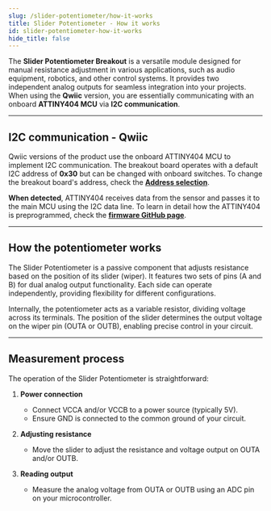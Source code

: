 ```yaml
---
slug: /slider-potentiometer/how-it-works
title: Slider Potentiometer - How it works
id: slider-potentiometer-how-it-works
hide_title: false
---
```


The **Slider Potentiometer Breakout** is a versatile module designed for manual resistance adjustment in various applications, such as audio equipment, robotics, and other control systems. It provides two independent analog outputs for seamless integration into your projects. When using the **Qwiic** version, you are essentially communicating with an onboard **ATTINY404 MCU** via **I2C communication**.

<CenteredImage src="/img/slider-potentiometer/333131_chip.jpg" alt="ATTINY404 MCU chip on the board" caption="ATTINY404 MCU chip on the board" width="400px" />

---
## I2C communication - Qwiic

Qwiic versions of the product use the onboard ATTINY404 MCU to implement I2C communication. The breakout board operates with a default I2C address of **0x30** but can be changed with onboard switches. To change the breakout board's address, check the **[Address selection](slider-potentiometer_hardware_details.md#addressSelection)**.

**When detected**, ATTINY404 receives data from the sensor and passes it to the main MCU using the I2C data line. To learn in detail how the ATTINY404 is preprogrammed, check the **[firmware GitHub page](https://github.com/SolderedElectronics/Soldered-Slider-Potentiometer-with-easyC-Arduino-Library/blob/dev/extras/attiny_firmware/attiny_firmware.ino)**.

---
## How the potentiometer works

The Slider Potentiometer is a passive component that adjusts resistance based on the position of its slider (wiper). It features two sets of pins (A and B) for dual analog output functionality. Each side can operate independently, providing flexibility for different configurations.

Internally, the potentiometer acts as a variable resistor, dividing voltage across its terminals. The position of the slider determines the output voltage on the wiper pin (OUTA or OUTB), enabling precise control in your circuit.

<CenteredImage src="/img/slider-potentiometer/Potentiometer_sheme.png" alt="Visual representation of a potentiometer" caption="Visual representation of a potentiometer" width="400px" />

---

## Measurement process

The operation of the Slider Potentiometer is straightforward:

1. **Power connection**
   - Connect VCCA and/or VCCB to a power source (typically 5V).
   - Ensure GND is connected to the common ground of your circuit.

2. **Adjusting resistance**
   - Move the slider to adjust the resistance and voltage output on OUTA and/or OUTB.

3. **Reading output**
   - Measure the analog voltage from OUTA or OUTB using an ADC pin on your microcontroller.
